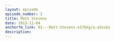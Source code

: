 ```yaml
---
layout: episode
episode_number: 2
title: Matt Stevens
date: 2013-11-04
anchorfm_link: 01---Matt-Stevens-e176kg/a-a2osbs
description: 
---
```

